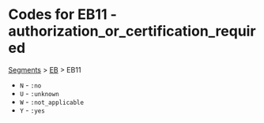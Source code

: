 # Codes for EB11 - authorization_or_certification_required
[Segments](../segments.md) > [EB](../segments/EB.md) > EB11
* `N` - `:no`
* `U` - `:unknown`
* `W` - `:not_applicable`
* `Y` - `:yes`
